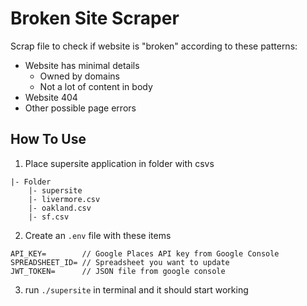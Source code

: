 # Broken Site Scraper

Scrap file to check if website is "broken" according to these patterns:

- Website has minimal details
  - Owned by domains
  - Not a lot of content in body
- Website 404
- Other possible page errors

## How To Use

1. Place supersite application in folder with csvs

```env
|- Folder
    |- supersite
    |- livermore.csv
    |- oakland.csv
    |- sf.csv
```

2. Create an `.env` file with these items

```env
API_KEY=        // Google Places API key from Google Console
SPREADSHEET_ID= // Spreadsheet you want to update
JWT_TOKEN=      // JSON file from google console
```

3. run `./supersite` in terminal and it should start working
